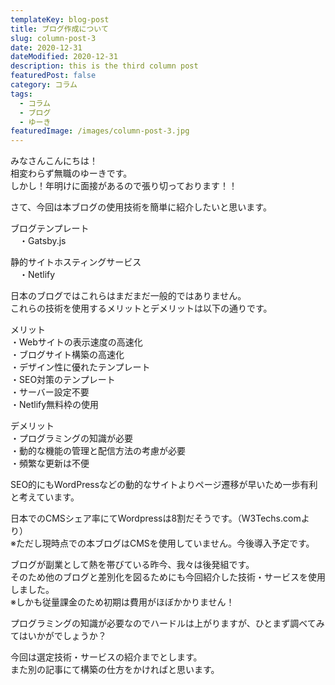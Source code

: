 ```yaml
---
templateKey: blog-post
title: ブログ作成について
slug: column-post-3
date: 2020-12-31
dateModified: 2020-12-31
description: this is the third column post
featuredPost: false
category: コラム
tags:
  - コラム
  - ブログ
  - ゆーき
featuredImage: /images/column-post-3.jpg
---
```

みなさんこんにちは！<br>
相変わらず無職のゆーきです。<br>
しかし！年明けに面接があるので張り切っております！！

さて、今回は本ブログの使用技術を簡単に紹介したいと思います。

ブログテンプレート<br>
　・Gatsby.js

静的サイトホスティングサービス<br>
　・Netlify

日本のブログではこれらはまだまだ一般的ではありません。<br>
これらの技術を使用するメリットとデメリットは以下の通りです。

メリット<br>
・Webサイトの表示速度の高速化<br>
・ブログサイト構築の高速化<br>
・デザイン性に優れたテンプレート<br>
・SEO対策のテンプレート<br>
・サーバー設定不要<br>
・Netlify無料枠の使用

デメリット<br>
・プログラミングの知識が必要<br>
・動的な機能の管理と配信方法の考慮が必要<br>
・頻繁な更新は不便

SEO的にもWordPressなどの動的なサイトよりページ遷移が早いため一歩有利と考えています。

日本でのCMSシェア率にてWordpressは8割だそうです。（W3Techs.comより）<br>
※ただし現時点での本ブログはCMSを使用していません。今後導入予定です。

ブログが副業として熱を帯びている昨今、我々は後発組です。<br>
そのため他のブログと差別化を図るためにも今回紹介した技術・サービスを使用しました。<br>
※しかも従量課金のため初期は費用がほぼかかりません！

プログラミングの知識が必要なのでハードルは上がりますが、ひとまず調べてみてはいかがでしょうか？

今回は選定技術・サービスの紹介までとします。<br>
また別の記事にて構築の仕方をかければと思います。